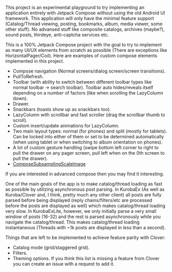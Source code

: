 This project is an experimental playground to try implementing an application entirely with Jetpack Compose without using the old Android UI framework.
This application will only have the minimal feature support (Catalog/Thread viewing, posting, bookmarks, album, media viewer, some other stuff). 
No advansed stuff like composite catalogs, archives (maybe?), sound posts, thirdeye, anti-captcha services etc.

This is a 100% Jetpack Compose project with the goal to try to implement as many UI/UX elements from scratch as possible (There are exceptions like HorizontalPager/Coil). Here are examples of custom compose elements implemented in this project.
- Compose navigation (Normal screens/dialog screen/screen transitions).
- PullToRefresh.
- Toolbar (with ability to switch between different toolbar types like normal toolbar -> search toolbar). Toolbar auto hides/reveals itself depending on a number of factors (like when scrolling the LazyColumn down).
- Drawer.
- Snackbars (toasts show up as snackbars too).
- LazyColumn with scrollbar and fast scroller (drag the scrollbar thumb to scroll).
- Custom insert/update animations for LazyColumn.
- Two main layout types: normal (for phones) and split (mostly for tablets). Can be locked into either of them or set to be determined automatically (when using tablet or when switching to album orientation on phones).
- A lot of custom gesture handling (swipe bottom left corner to right to pull the drawer on any pager screen, pull left when on the 0th screen to pull the drawer).
- [ComposeSubsamplingScaleImage](https://github.com/K1rakishou/ComposeSubsamplingScaleImage)

If you are interested in advanced compose then you may find it interesting.

One of the main goals of the app is to make catalog/thread loading as fast as possible by utilizing asynchronous post parsing. In KurobaEx (As well as Kuroba/Clover and, I think, pretty much any other client) all posts are fully parsed before being displayed (reply chains/filters/etc are processed before the posts are displayed as well) which makes catalog/thread loading very slow. In KurobaExLite, however, we only initially parse a very small window of posts (16-32) and the rest is parsed asynchronously while you navigate the catalog/thread. This makes catalog/thread loading instantaneous (Threads with ~1k posts are displayed in less than a second).

Things that are left to be implemented to achieve feature parity with Clover:
- Catalog mode (grid/staggered grid).
- Filters.
- Theming options.
If you think this list is missing a feature from Clover you can create an issue with a request to add it.
